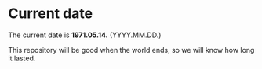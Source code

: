 # Current date

The current date is **1971.05.14.** (YYYY.MM.DD.)

This repository will be good when the world ends, so we will know how long it lasted.